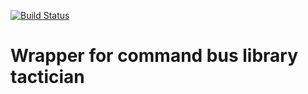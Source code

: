 [![Build Status](https://travis-ci.org/sabbelasichon/t3_tactician.png)](https://travis-ci.org/sabbelasichon/t3_tactician)

Wrapper for command bus library tactician
=========================================
